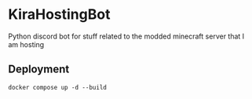 # KiraHostingBot
Python discord bot for stuff related to the modded minecraft server that I am hosting

## Deployment
```docker compose up -d --build```
